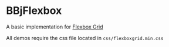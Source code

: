 # BBjFlexbox

A basic implementation for [Flexbox Grid](http://flexboxgrid.com/)

All demos require the css file located in `css/flexboxgrid.min.css`
